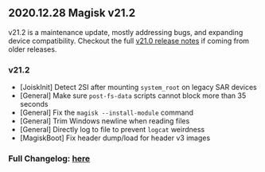 ## 2020.12.28 Magisk v21.2

v21.2 is a maintenance update, mostly addressing bugs, and expanding device compatibility. Checkout the full [v21.0 release notes](https://topjohnwu.github.io/Magisk/releases/21000.html) if coming from older releases.

### v21.2

- [JoiskInit] Detect 2SI after mounting `system_root` on legacy SAR devices
- [General] Make sure `post-fs-data` scripts cannot block more than 35 seconds
- [General] Fix the `magisk --install-module` command
- [General] Trim Windows newline when reading files
- [General] Directly log to file to prevent `logcat` weirdness
- [MagiskBoot] Fix header dump/load for header v3 images

### Full Changelog: [here](https://topjohnwu.github.io/Magisk/changes.html)
